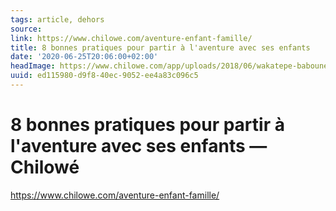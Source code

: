 ```yaml
---
tags: article, dehors
source:
link: https://www.chilowe.com/aventure-enfant-famille/
title: 8 bonnes pratiques pour partir à l'aventure avec ses enfants
date: '2020-06-25T20:06:00+02:00'
headImage: https://www.chilowe.com/app/uploads/2018/06/wakatepe-baboune-wakatepe-baboune-article.jpg
uuid: ed115980-d9f8-40ec-9052-ee4a83c096c5
---
```


# 8 bonnes pratiques pour partir à l'aventure avec ses enfants — Chilowé
https://www.chilowe.com/aventure-enfant-famille/
